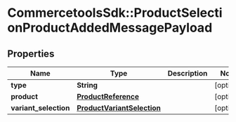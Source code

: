 # CommercetoolsSdk::ProductSelectionProductAddedMessagePayload

## Properties
Name | Type | Description | Notes
------------ | ------------- | ------------- | -------------
**type** | **String** |  | [optional] 
**product** | [**ProductReference**](ProductReference.md) |  | [optional] 
**variant_selection** | [**ProductVariantSelection**](ProductVariantSelection.md) |  | [optional] 

